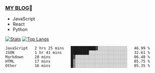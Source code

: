 ### [MY BLOG](https://github.com/festina-lente-z/haizhetang.github.io):hugs:
- JavaScript
- React
- Python

<!--
**festina-lente-z/festina-lente-z** is a ✨ _special_ ✨ repository because its `README.md` (this file) appears on your GitHub profile.

Here are some ideas to get you started:

- 🔭 I’m currently working on ...
- 🌱 I’m currently learning ...
- 👯 I’m looking to collaborate on ...
- 🤔 I’m looking for help with ...
- 💬 Ask me about ...
- 📫 How to reach me: ...
- 😄 Pronouns: ...
- ⚡ Fun fact: ...
-->
[![Stats](https://github-readme-stats.vercel.app/api?username=festina-lente-z&show_icons=true&count_private=true&theme=radical)](https://github.com/festina-lente-z)
[![Top Langs](https://github-readme-stats.vercel.app/api/top-langs/?username=festina-lente-z&layout=compact&theme=radical)](https://github.com/festina-lente-z)

<!--START_SECTION:waka-->
```text
JavaScript   2 hrs 25 mins   ███████████▓░░░░░░░░░░░░░   46.99 % 
JSON         1 hr 41 mins    ████████░░░░░░░░░░░░░░░░░   32.61 % 
Markdown     20 mins         █▓░░░░░░░░░░░░░░░░░░░░░░░   06.48 % 
HTML         17 mins         █▒░░░░░░░░░░░░░░░░░░░░░░░   05.75 % 
Other        16 mins         █▒░░░░░░░░░░░░░░░░░░░░░░░   05.35 % 
```
<!--END_SECTION:waka-->
